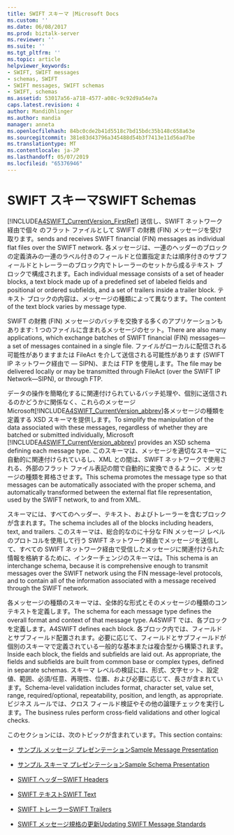 ```yaml
---
title: SWIFT スキーマ |Microsoft Docs
ms.custom: ''
ms.date: 06/08/2017
ms.prod: biztalk-server
ms.reviewer: ''
ms.suite: ''
ms.tgt_pltfrm: ''
ms.topic: article
helpviewer_keywords:
- SWIFT, SWIFT messages
- schemas, SWIFT
- SWIFT messages, SWIFT schemas
- SWIFT, schemas
ms.assetid: 53017a56-a718-4577-a08c-9c92d9a54e7a
caps.latest.revision: 4
author: MandiOhlinger
ms.author: mandia
manager: anneta
ms.openlocfilehash: 84bc0cde2b41d5518c7bd15bdc35b148c658a63e
ms.sourcegitcommit: 381e83d43796a345488d54b3f7413e11d56ad7be
ms.translationtype: MT
ms.contentlocale: ja-JP
ms.lasthandoff: 05/07/2019
ms.locfileid: "65376946"
---
```

# <a name="swift-schemas"></a><span data-ttu-id="3fb67-102">SWIFT スキーマ</span><span class="sxs-lookup"><span data-stu-id="3fb67-102">SWIFT Schemas</span></span>
[!INCLUDE[A4SWIFT_CurrentVersion_FirstRef](../../includes/a4swift-currentversion-firstref-md.md)] <span data-ttu-id="3fb67-103">送信し、SWIFT ネットワーク経由で個々 のフラット ファイルとして SWIFT の財務 (FIN) メッセージを受け取ります。</span><span class="sxs-lookup"><span data-stu-id="3fb67-103">sends and receives SWIFT financial (FIN) messages as individual flat files over the SWIFT network.</span></span> <span data-ttu-id="3fb67-104">各メッセージは、一連のヘッダーのブロックの定義済みの一連のラベル付きのフィールドと位置指定または順序付きのサブフィールドとトレーラーのブロック内でトレーラーのセットから成るテキスト ブロックで構成されます。</span><span class="sxs-lookup"><span data-stu-id="3fb67-104">Each individual message consists of a set of header blocks, a text block made up of a predefined set of labeled fields and positional or ordered subfields, and a set of trailers inside a trailer block.</span></span> <span data-ttu-id="3fb67-105">テキスト ブロックの内容は、メッセージの種類によって異なります。</span><span class="sxs-lookup"><span data-stu-id="3fb67-105">The content of the text block varies by message type.</span></span>  
  
 <span data-ttu-id="3fb67-106">SWIFT の財務 (FIN) メッセージのバッチを交換する多くのアプリケーションもあります: 1 つのファイルに含まれるメッセージのセット。</span><span class="sxs-lookup"><span data-stu-id="3fb67-106">There are also many applications, which exchange batches of SWIFT financial (FIN) messages—a set of messages contained in a single file.</span></span> <span data-ttu-id="3fb67-107">ファイルがローカルに配信される可能性がありますまたは FileAct を介して送信される可能性があります (SWIFT IP ネットワーク経由で — SIPN)、または FTP を使用します。</span><span class="sxs-lookup"><span data-stu-id="3fb67-107">The file may be delivered locally or may be transmitted through FileAct (over the SWIFT IP Network—SIPN), or through FTP.</span></span>  
  
 <span data-ttu-id="3fb67-108">データの操作を簡略化するに関連付けられているバッチ処理や、個別に送信されるのかどうかに関係なく、これらのメッセージ Microsoft[!INCLUDE[A4SWIFT_CurrentVersion_abbrev](../../includes/a4swift-currentversion-abbrev-md.md)]各メッセージの種類を定義する XSD スキーマを提供します。</span><span class="sxs-lookup"><span data-stu-id="3fb67-108">To simplify the manipulation of the data associated with these messages, regardless of whether they are batched or submitted individually, Microsoft [!INCLUDE[A4SWIFT_CurrentVersion_abbrev](../../includes/a4swift-currentversion-abbrev-md.md)] provides an XSD schema defining each message type.</span></span> <span data-ttu-id="3fb67-109">このスキーマは、メッセージを適切なスキーマに自動的に関連付けられているし、XML との間は、SWIFT ネットワークで使用される、外部のフラット ファイル表記の間で自動的に変換できるように、メッセージの種類を昇格させます。</span><span class="sxs-lookup"><span data-stu-id="3fb67-109">This schema promotes the message type so that messages can be automatically associated with the proper schema, and automatically transformed between the external flat file representation, used by the SWIFT network, to and from XML.</span></span>  
  
 <span data-ttu-id="3fb67-110">スキーマには、すべてのヘッダー、テキスト、およびトレーラーを含むブロックが含まれます。</span><span class="sxs-lookup"><span data-stu-id="3fb67-110">The schema includes all of the blocks including headers, text, and trailers.</span></span> <span data-ttu-id="3fb67-111">このスキーマは、総合的なのに十分な FIN メッセージ レベルのプロトコルを使用して行う SWIFT ネットワーク経由でメッセージを送信して、すべての SWIFT ネットワーク経由で受信したメッセージに関連付けられた情報を格納するために、インターチェンジのスキーマは。</span><span class="sxs-lookup"><span data-stu-id="3fb67-111">This schema is an interchange schema, because it is comprehensive enough to transmit messages over the SWIFT network using the FIN message-level protocols, and to contain all of the information associated with a message received through the SWIFT network.</span></span>  
  
 <span data-ttu-id="3fb67-112">各メッセージの種類のスキーマは、全体的な形式とそのメッセージの種類のコンテキストを定義します。</span><span class="sxs-lookup"><span data-stu-id="3fb67-112">The schema for each message type defines the overall format and context of that message type.</span></span> <span data-ttu-id="3fb67-113">A4SWIFT では、各ブロックを定義します。</span><span class="sxs-lookup"><span data-stu-id="3fb67-113">A4SWIFT defines each block.</span></span> <span data-ttu-id="3fb67-114">各ブロック内では、フィールドとサブフィールド配置されます。必要に応じて、フィールドとサブフィールドが個別のスキーマで定義されている一般的な基本または複合型から構築されます。</span><span class="sxs-lookup"><span data-stu-id="3fb67-114">Inside each block, the fields and subfields are laid out. As appropriate, the fields and subfields are built from common base or complex types, defined in separate schemas.</span></span> <span data-ttu-id="3fb67-115">スキーマ レベルの検証には、形式、文字セット、設定値、範囲、必須/任意、再現性、位置、および必要に応じて、長さが含まれています。</span><span class="sxs-lookup"><span data-stu-id="3fb67-115">Schema-level validation includes format, character set, value set, range, required/optional, repeatability, position, and length, as appropriate.</span></span> <span data-ttu-id="3fb67-116">ビジネス ルールでは、クロス フィールド検証やその他の論理チェックを実行します。</span><span class="sxs-lookup"><span data-stu-id="3fb67-116">The business rules perform cross-field validations and other logical checks.</span></span>  
  
 <span data-ttu-id="3fb67-117">このセクションには、次のトピックが含まれています。</span><span class="sxs-lookup"><span data-stu-id="3fb67-117">This section contains:</span></span>  
  
-   [<span data-ttu-id="3fb67-118">サンプル メッセージ プレゼンテーション</span><span class="sxs-lookup"><span data-stu-id="3fb67-118">Sample Message Presentation</span></span>](../../adapters-and-accelerators/accelerator-swift/sample-message-presentation.md)  
  
-   [<span data-ttu-id="3fb67-119">サンプル スキーマ プレゼンテーション</span><span class="sxs-lookup"><span data-stu-id="3fb67-119">Sample Schema Presentation</span></span>](../../adapters-and-accelerators/accelerator-swift/sample-schema-presentation.md)  
  
-   [<span data-ttu-id="3fb67-120">SWIFT ヘッダー</span><span class="sxs-lookup"><span data-stu-id="3fb67-120">SWIFT Headers</span></span>](../../adapters-and-accelerators/accelerator-swift/swift-headers.md)  
  
-   [<span data-ttu-id="3fb67-121">SWIFT テキスト</span><span class="sxs-lookup"><span data-stu-id="3fb67-121">SWIFT Text</span></span>](../../adapters-and-accelerators/accelerator-swift/swift-text.md)  
  
-   [<span data-ttu-id="3fb67-122">SWIFT トレーラー</span><span class="sxs-lookup"><span data-stu-id="3fb67-122">SWIFT Trailers</span></span>](../../adapters-and-accelerators/accelerator-swift/swift-trailers.md)  
  
-   [<span data-ttu-id="3fb67-123">SWIFT メッセージ規格の更新</span><span class="sxs-lookup"><span data-stu-id="3fb67-123">Updating SWIFT Message Standards</span></span>](../../adapters-and-accelerators/accelerator-swift/updating-swift-messaging-standards.md)